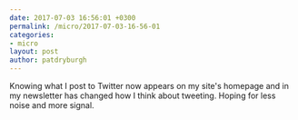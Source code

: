 ```yaml
---
date: 2017-07-03 16:56:01 +0300
permalink: /micro/2017-07-03-16-56-01
categories:
- micro
layout: post
author: patdryburgh
---
```


Knowing what I post to Twitter now appears on my site's homepage and in my newsletter has changed how I think about tweeting. Hoping for less noise and more signal.